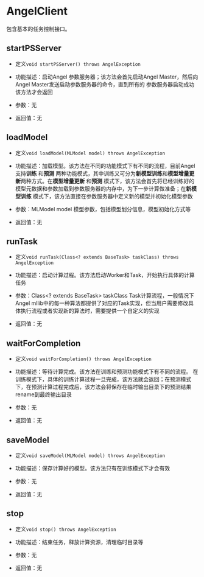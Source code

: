 # AngelClient

包含基本的任务控制接口。

## startPSServer


- 定义```void startPSServer() throws AngelException```


- 功能描述：启动Angel 参数服务器；该方法会首先启动Angel Master，然后向Angel Master发送启动参数服务器的命令，直到所有的
参数服务器启动成功该方法才会返回


- 参数：无


- 返回值：无
## loadModel
- 定义```void loadModel(MLModel model) throws AngelException```


- 功能描述：加载模型。该方法在不同的功能模式下有不同的流程，目前Angel支持**训练** 和**预测** 两种功能模式，其中训练又可分为**新模型训练**和**模型增量更新**两种方式。在**模型增量更新** 和**预测** 模式下，该方法会首先将已经训练好的模型元数据和参数加载到参数服务器的内存中，为下一步计算做准备；在**新模型训练** 模式下，该方法直接在参数服务器中定义新的模型并初始化模型参数


- 参数：MLModel model 模型参数，包括模型划分信息，模型初始化方式等


- 返回值：无

## runTask
- 定义```void runTask(Class<? extends BaseTask> taskClass) throws AngelException```


- 功能描述：启动计算过程。该方法启动Worker和Task，开始执行具体的计算任务


- 参数：Class<? extends BaseTask> taskClass Task计算流程，一般情况下Angel mllib中的每一种算法都提供了对应的Task实现，但当用户需要修改具体执行流程或者实现新的算法时，需要提供一个自定义的实现



- 返回值：无
## waitForCompletion
- 定义```void waitForCompletion() throws AngelException```


- 功能描述：等待计算完成。该方法在训练和预测功能模式下有不同的流程。 在训练模式下，具体的训练计算过程一旦完成，该方法就会返回；在预测模式下，在预测计算过程完成后，该方法会将保存在临时输出目录下的预测结果rename到最终输出目录


- 参数：无


- 返回值：无

## saveModel
- 定义```void saveModel(MLModel model) throws AngelException```


- 功能描述：保存计算好的模型。该方法只有在训练模式下才会有效


- 参数：无


- 返回值：无

## stop
- 定义```void stop() throws AngelException```


- 功能描述：结束任务，释放计算资源，清理临时目录等


- 参数：无


- 返回值：无
